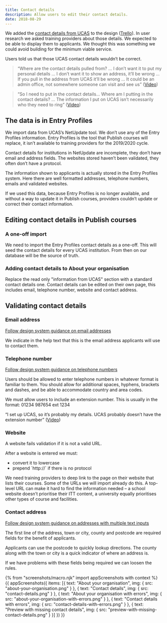```yaml
---
title: Contact details
description: Allow users to edit their contact details.
date: 2018-08-29
---
```


We added the [contact details from UCAS](/publish-teacher-training-courses/iteration-aug-23#about-your-organisation) to the design ([Trello](https://trello.com/c/XcWDGsvo/175-design-showing-org-info-to-publishers)). In user research we asked training providers about those details. We expected to be able to display them to applicants. We thought this was something we could avoid building for the minimum viable service.

Users told us that those UCAS contact details wouldn’t be correct.

> “Where are the contact details pulled from? … I don’t want it to put my personal details … I don’t want it to show an address, it’ll be wrong … If you pull in the address from UCAS it’ll be wrong … It could be an admin office, not somewhere someone can visit and see us” ([Video](https://lookback.io/watch/kY9HWu5MJiJhgJ5yC?t=58m55s))

> “So I need to put in the contact details… Where am I putting in the contact details? … The information I put on UCAS isn’t necessarily who they need to ring” ([Video](https://lookback.io/watch/acQugHJ6r7QFpvkMQ?t=1h25m6.76s))

## The data is in Entry Profiles

We import data from UCAS’s NetUpdate tool. We don’t use any of the Entry Profiles information. Entry Profiles is the tool that Publish courses will replace, it isn’t available to training providers for the 2019/2020 cycle.

Contact details for institutions in NetUpdate are incomplete, they don’t have email and address fields. The websites stored haven’t been validated, they often don’t have a protocol.

The information shown to applicants is actually stored in the Entry Profiles system. Here there are well formatted addresses, telephone numbers, emails and validated websites.

If we used this data, because Entry Profiles is no longer available, and without a way to update it in Publish courses, providers couldn’t update or correct their contact information.

## Editing contact details in Publish courses

### A one-off import

We need to import the Entry Profiles contact details as a one-off. This will seed the contact details for every UCAS institution. From then on our database will be the source of truth.

### Adding contact details to About your organisation

Replace the read only "information from UCAS" section with a standard contact details one. Contact details can be edited on their own page, this includes email, telephone number, website and contact address.

## Validating contact details

### Email address

[Follow design system guidance on email addresses](https://design-system.service.gov.uk/patterns/email-addresses/)

We indicate in the help text that this is the email address applicants will use to contact them.

### Telephone number

[Follow design system guidance on telephone numbers](https://design-system.service.gov.uk/patterns/telephone-numbers/)

Users should be allowed to enter telephone numbers in whatever format is familiar to them. You should allow for additional spaces, hyphens, brackets and dashes, and be able to accommodate country and area codes.

We must allow users to include an extension number. This is usually in the format: 01234 987654 ext 1234

“I set up UCAS, so it’s probably my details. UCAS probably doesn’t have the extension number” ([Video](https://lookback.io/watch/acQugHJ6r7QFpvkMQ?t=2h28m54.82s))

### Website

A website fails validation if it is not a valid URL.

After a website is entered we must:

* convert it to lowercase
* prepend \`http://\` if there is no protocol

We need training providers to deep link to the page on their website that lists their courses. Some of the URLs we will import already do this. A top-level URL can make it hard to find the information needed – a school website doesn’t prioritise their ITT content, a university equally prioritises other types of course and facilities.

### Contact address

[Follow design system guidance on addresses with multiple text inputs](https://design-system.service.gov.uk/patterns/addresses/#multiple-text-inputs)

The first line of the address, town or city, county and postcode are required fields for the benefit of applicants.

Applicants can use the postcode to quickly lookup directions. The county along with the town or city is a quick indicator of where an address is.

If we have problems with these fields being required we can loosen the rules.

{% from "screenshots/macro.njk" import appScreenshots with context %}
{{ appScreenshots({
  items: [{
    text: "About your organisation",
    img: { src: "about-your-organisation.png" }
  }, {
    text: "Contact details",
    img: { src: "contact-details.png" }
  }, {
    text: "About your organisation with errors",
    img: { src: "about-your-organisation-with-errors.png" }
  }, {
    text: "Contact details with errors",
    img: { src: "contact-details-with-errors.png" }
  }, {
    text: "Preview with missing contact details",
    img: { src: "preview-with-missing-contact-details.png" }
  }]
}) }}
